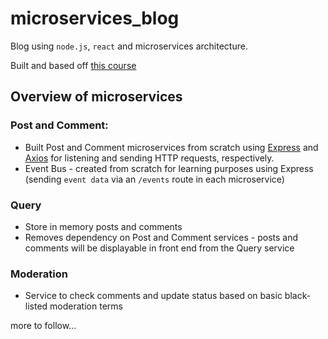 # microservices_blog
Blog using `node.js`, `react` and microservices architecture.

Built and based off [this course](https://www.udemy.com/course/microservices-with-node-js-and-react/)

## Overview of microservices

### Post and Comment:
- Built Post and Comment microservices from scratch using [Express](https://expressjs.com/en/api.html) and [Axios](https://www.npmjs.com/package/axios) for listening and sending HTTP requests, respectively.
- Event Bus - created from scratch for learning purposes using Express (sending `event data` via an `/events` route in each microservice)

### Query 
- Store in memory posts and comments
- Removes dependency on Post and Comment services - posts and comments will be displayable in front end from the Query service

### Moderation
- Service to check comments and update status based on basic black-listed moderation terms 

more to follow...
